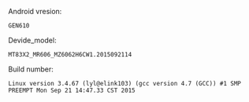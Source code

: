 Android vresion:

    GEN610

Devide_model:

    MT83X2_MR606_MZ6062H6CW1.2015092114

Build number:

    Linux version 3.4.67 (lyl@elink103) (gcc version 4.7 (GCC)) #1 SMP PREEMPT Mon Sep 21 14:47.33 CST 2015
